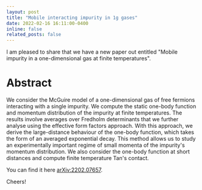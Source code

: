```yaml
---
layout: post
title: "Mobile interacting impurity in 1g gases"
date: 2022-02-16 16:11:00-0400
inline: false
related_posts: false
---
```



I am pleased to share that we have a new paper out entitled "Mobile impurity in a one-dimensional gas at finite temperatures".   

# Abstract

We consider the McGuire model of a one-dimensional gas of free fermions interacting with a single impurity. We compute the static one-body function and momentum distribution of the impurity at finite temperatures. The results involve averages over Fredholm determinants that we further analyse using the effective form factors approach. With this approach, we derive the large-distance behaviour of the one-body function, which takes the form of an averaged exponential decay. This method allows us to study an experimentally important regime of small momenta of the impurity's momentum distribution. We also consider the one-body function at short distances and compute finite temperature Tan's contact.

You can find it here [arXiv:2202.07657](https://arxiv.org/abs/2202.07657).

Cheers!